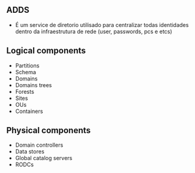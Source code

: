 ## ADDS

* É um service de diretorio utilisado para centralizar todas identidades dentro da infraestrutura de rede (user, passwords, pcs e etcs)

## Logical components

* Partitions
* Schema
* Domains
* Domains trees
* Forests
* Sites
* OUs
* Containers

## Physical components

* Domain controllers
* Data stores
* Global catalog servers
* RODCs